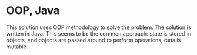 # OOP, Java

This solution uses OOP methodology to solve the problem. The solution is written in Java. This seems to be the common approach: state is stored in objects, and objects are passed around to perform operations, data is mutable.